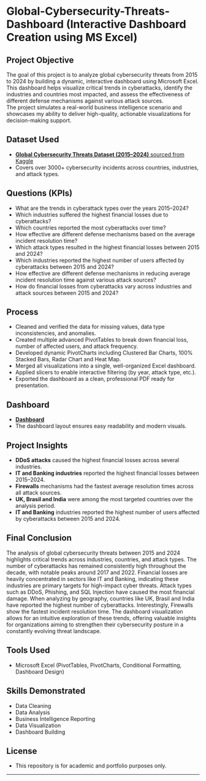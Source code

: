 # Global-Cybersecurity-Threats-Dashboard (Interactive Dashboard Creation using MS Excel)

## Project Objective
The goal of this project is to analyze global cybersecurity threats from 2015 to 2024 by building a dynamic, interactive dashboard using Microsoft Excel.  
This dashboard helps visualize critical trends in cyberattacks, identify the industries and countries most impacted, and assess the effectiveness of different defense mechanisms against various attack sources.  
The project simulates a real-world business intelligence scenario and showcases my ability to deliver high-quality, actionable visualizations for decision-making support.

## Dataset Used
- <a href=https://www.kaggle.com/datasets/atharvasoundankar/global-cybersecurity-threats-2015-2024>**Global Cybersecurity Threats Dataset (2015–2024)** sourced from Kaggle</a>
- Covers over 3000+ cybersecurity incidents across countries, industries, and attack types.

## Questions (KPIs)
- What are the trends in cyberattack types over the years 2015–2024? 
- Which industries suffered the highest financial losses due to cyberattacks? 
- Which countries reported the most cyberattacks over time? 
- How effective are different defense mechanisms based on the average incident resolution time? 
- Which attack types resulted in the highest financial losses between 2015 and 2024? 
- Which industries reported the highest number of users affected by cyberattacks between 2015 and 2024? 
- How effective are different defense mechanisms in reducing average incident resolution time against various attack sources? 
- How do financial losses from cyberattacks vary across industries and attack sources between 2015 and 2024?

## Process
- Cleaned and verified the data for missing values, data type inconsistencies, and anomalies.
- Created multiple advanced PivotTables to break down financial loss, number of affected users, and attack frequency.
- Developed dynamic PivotCharts including Clustered Bar Charts, 100% Stacked Bars, Radar Chart and Heat Map.
- Merged all visualizations into a single, well-organized Excel dashboard.
- Applied slicers to enable interactive filtering (by year, attack type, etc.).
- Exported the dashboard as a clean, professional PDF ready for presentation.

## Dashboard
- <a href=https://github.com/m-czarnecki/Cybersecurity-Threat-Analysis-Dashboard/blob/4375b7940e64702950c74b31381251139d1fb007/Dashboard_Global_Cybersecurity_Threats_2015-2024.pdf>**Dashboard**</a>
- The dashboard layout ensures easy readability and modern visuals.

## Project Insights
- **DDoS attacks** caused the highest financial losses across several industries.
- **IT and Banking industries** reported the highest financial losses between 2015–2024.
- **Firewalls** mechanisms had the fastest average resolution times across all attack sources.
- **UK, Brasil and India** were among the most targeted countries over the analysis period.
- **IT and Banking** industries reported the highest number of users affected by cyberattacks between 2015 and 2024.

## Final Conclusion
The analysis of global cybersecurity threats between 2015 and 2024 highlights critical trends across industries, countries, and attack types. The number of cyberattacks has remained consistently high throughout the decade, with notable peaks around 2017 and 2022.
Financial losses are heavily concentrated in sectors like IT and Banking, indicating these industries are primary targets for high-impact cyber threats. Attack types such as DDoS, Phishing, and SQL Injection have caused the most financial damage. 
When analyzing by geography, countries like UK, Brasil and India have reported the highest number of cyberattacks. Interestingly, Firewalls show the fastest incident resolution time.
The dashboard visualization allows for an intuitive exploration of these trends, offering valuable insights for organizations aiming to strengthen their cybersecurity posture in a constantly evolving threat landscape.

## Tools Used
- Microsoft Excel (PivotTables, PivotCharts, Conditional Formatting, Dashboard Design)

## Skills Demonstrated
- Data Cleaning
- Data Analysis
- Business Intelligence Reporting
- Data Visualization
- Dashboard Building

## License

- This repository is for academic and portfolio purposes only.
---
